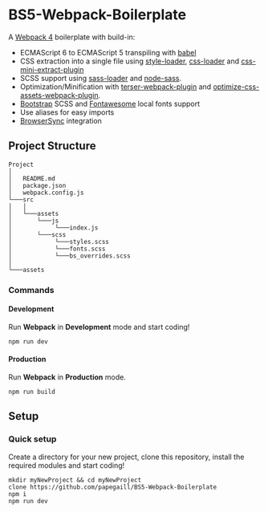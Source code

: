 # BS5-Webpack-Boilerplate

A [Webpack 4](https://webpack.js.org/) boilerplate with build-in:

- ECMAScript 6 to ECMAScript 5 transpiling with [babel](https://babeljs.io/) 
- CSS extraction into a single file using [style-loader](https://github.com/webpack-contrib/style-loader), [css-loader](https://github.com/webpack-contrib/css-loader) and [css-mini-extract-plugin](https://github.com/webpack-contrib/mini-css-extract-plugin) 
- SCSS support using [sass-loader](https://github.com/webpack-contrib/sass-loader) and [node-sass](https://github.com/sass/node-sass).
- Optimization/Minification with [terser-webpack-plugin](https://github.com/webpack-contrib/terser-webpack-plugin) and [optimize-css-assets-webpack-plugin](https://github.com/NMFR/optimize-css-assets-webpack-plugin). 
- [Bootstrap](https://getbootstrap.com/) SCSS and [Fontawesome](https://fontawesome.com) local fonts support
- Use aliases for easy imports
- [BrowserSync](https://www.browsersync.io/) integration


## Project Structure

```
Project
│
│   README.md
│   package.json
│   webpack.config.js
└───src
│   │
│   └───assets
│       └───js
│            └───index.js
│       └───scss
│            └───styles.scss
│            └───fonts.scss
│            └───bs_overrides.scss
│
└───assets

```

### Commands

#### Development

Run **Webpack** in **Development** mode and start coding!

```
npm run dev
```

#### Production

Run **Webpack** in **Production** mode.

```
npm run build
```

## Setup

### Quick setup

Create a directory for your new project, clone this repository, install the required modules and start coding!

```
mkdir myNewProject && cd myNewProject
clone https://github.com/papegaill/BS5-Webpack-Boilerplate
npm i
npm run dev
```
